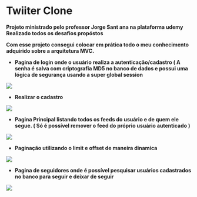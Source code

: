 # Twiiter Clone

<b>Projeto ministrado pelo professor Jorge Sant ana na plataforma udemy
<a>Realizado todos os desafios propóstos

<a><b>Com esse projeto consegui colocar em prática todo o meu conhecimento adquirido sobre a arquitetura MVC.</b></a>


* <p>Pagina de login onde o usuário realiza a autenticação/cadastro ( A senha é salva com criptografia MD5 no banco de dados e possui uma lógica de segurança usando a super global session</p>
<a><img src="https://uploaddeimagens.com.br/images/003/628/761/original/login.png?1642098949"></a>
* <p>Realizar o cadastro</p>
<a><img src="https://uploaddeimagens.com.br/images/003/628/768/original/cadastro.png?1642099192"></a>
* <p>Pagina Principal listando todos os feeds do usuário e de quem ele segue. ( Só é possível remover o feed do próprio usuário autenticado )</p>
<a><img src="https://uploaddeimagens.com.br/images/003/628/770/original/index.png?1642099222"></a>
* <p>Paginação utilizando o limit e offset de maneira dinamica</p>
<a><img src="https://uploaddeimagens.com.br/images/003/628/778/original/paginacao.png?1642099465"></a>
* <p>Pagina de seguidores onde é possível pesquisar usuários cadastrados no banco para seguir e deixar de seguir</p>
<a><img src="https://uploaddeimagens.com.br/images/003/628/785/original/quemseguir.png?1642099639"></a>






